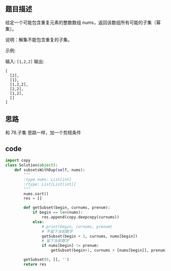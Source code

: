 ## 题目描述

给定一个可能包含重复元素的整数数组 nums，返回该数组所有可能的子集（幂集）。

说明：解集不能包含重复的子集。

示例:

输入: `[1,2,2]`
输出:
```
[
  [2],
  [1],
  [1,2,2],
  [2,2],
  [1,2],
  []
]
```


## 思路

和 78.子集 思路一样，加一个剪枝条件

## code

```python
import copy
class Solution(object):
    def subsetsWithDup(self, nums):
        """
        :type nums: List[int]
        :rtype: List[List[int]]
        """
        nums.sort()
        res = []

        def getSubset(begin, curnums, prenum):
            if begin == len(nums):
                res.append(copy.deepcopy(curnums))
            else:
                # print(begin, curnums, prenum)
                # 不留下当前数字
                getSubset(begin + 1, curnums, nums[begin])
                # 留下当前数字
                if nums[begin] != prenum:
                    getSubset(begin+1, curnums + [nums[begin]], prenum)

        getSubset(0, [], '')
        return res
```